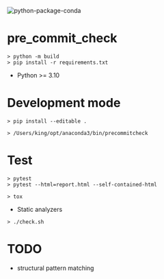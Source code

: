 ![python-package-conda](https://github.com/hpcataws/pre_commit_check/actions/workflows/python-package-conda.yml/badge.svg)

# pre_commit_check

```console
> python -m build
> pip install -r requirements.txt
```

* Python >= 3.10

# Development mode

```console
> pip install --editable .
```

```console
> /Users/king/opt/anaconda3/bin/precommitcheck
```

# Test

```console
> pytest
> pytest --html=report.html --self-contained-html
```

```console
> tox
```

* Static analyzers

```console
> ./check.sh
```

# TODO

* structural pattern matching
